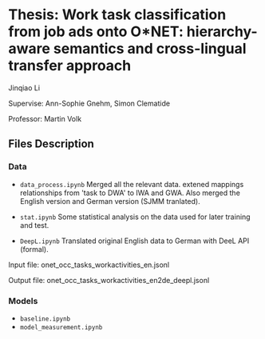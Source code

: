 # Thesis: Work task classification from job ads onto O*NET: hierarchy-aware semantics and cross-lingual transfer approach

Jinqiao Li 

Supervise: Ann-Sophie Gnehm, Simon Clematide

Professor: Martin Volk

## Files Description

### Data

- `data_process.ipynb`
Merged all the  relevant data. extened mappings relationships from 'task to DWA' to IWA and GWA. Also merged the English version and German version (SJMM tranlated).

- `stat.ipynb`
Some statistical analysis on the data used for later training and test.

- `DeepL.ipynb`
Translated original English data to German with DeeL API (formal).

Input file: onet_occ_tasks_workactivities_en.jsonl

Output file: onet_occ_tasks_workactivities_en2de_deepl.jsonl

### Models
- `baseline.ipynb`
- `model_measurement.ipynb`

